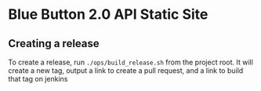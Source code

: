 # Blue Button 2.0 API Static Site

## Creating a release

To create a release, run `./ops/build_release.sh` from the project root. It will create a new tag, output a link to create a pull request, and a link to build that tag on jenkins
